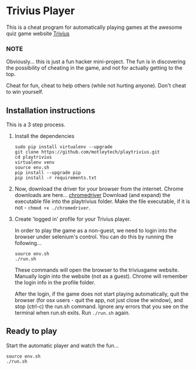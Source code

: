 Trivius Player
==============

This is a cheat program for automatically playing games at the awesome quiz game website [Trivius](https://triviusgame.com)

### NOTE

Obviously... this is just a fun hacker mini-project. The fun is in discovering the possibility of cheating in the game, and not for actually getting to the top.

Cheat for fun, cheat to help others (while not hurting anyone). Don't cheat to win yourself.

Installation instructions
-------------------------

This is a 3 step process.

1.	Install the dependencies

	```
	sudo pip install virtualenv --upgrade
	git clone https://github.com/motleytech/playtrivius.git
	cd playtrivius
	virtualenv venv
	source env.sh
	pip install --upgrade pip
	pip install -r requirements.txt
	```

2.	Now, download the driver for your browser from the internet. Chrome downloads are here... [chromedriver](http://chromedriver.storage.googleapis.com/index.html?path=2.19/) Download (and expand) the executable file into the playtrivius folder. Make the file executable, if it is not - `chmod +x ./chromedriver`.

3.	Create 'logged in' profile for your Trivius player.

	In order to play the game as a non-guest, we need to login into the browser under selenium's control. You can do this by running the following...

	```
	source env.sh
	./run.sh
	```

	These commands will open the browser to the triviusgame website. Manually login into the website (not as a guest). Chrome will remember the login info in the profile folder.

	After the login, if the game does not start playing automatically, quit the browser (for osx users - quit the app, not just close the window), and stop (ctrl-c) the run.sh command. Ignore any errors that you see on the terminal when run.sh exits. Run `./run.sh` again.

Ready to play
-------------

Start the automatic player and watch the fun...

```
source env.sh
./run.sh
```
